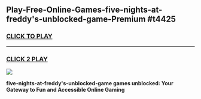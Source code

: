 
## Play-Free-Online-Games-five-nights-at-freddy's-unblocked-game-Premium #t4425
<h3>
<a href="https://premium.freeplayer.one?title=five-nights-at-freddy's-unblocked-game&ref=8M">CLICK TO PLAY</a></h3>
<hr>

<h3>
<a href="https://premium.freeplayer.one?title=five-nights-at-freddy's-unblocked-game&ref=8M">CLICK 2 PLAY</a>
  
</h3>

<a href="https://premium.freeplayer.one?title=five-nights-at-freddy's-unblocked-game&ref=8M"><img src="https://clearcache.store/games.png"></a>


**five-nights-at-freddy's-unblocked-game games unblocked: Your Gateway to Fun and Accessible Online Gaming**
